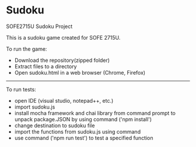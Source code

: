 # Sudoku
SOFE2715U Sudoku Project

This is a sudoku game created for SOFE 2715U.

To run the game:
- Download the repository(zipped folder)
- Extract files to a directory
- Open sudoku.html in a web browser (Chrome, Firefox)

--------------------------------------------------------------------------------------------

To run tests:
- open IDE (visual studio, notepad++, etc.)
- import sudoku.js
- install mocha framework and chai library from command prompt to unpack package.JSON by using command ('npm install')
- change destination to sudoku file
- import the functions from sudoku.js using command
- use command ('npm run test') to test a specified function
